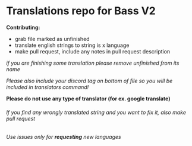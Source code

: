 # Translations repo for Bass V2

**Contributing:**

* grab file marked as unfinished
* translate english strings to string is x language 
* make pull request, include any notes in pull request description

*if you are finishing some translation please remove unfinished from its name*

*Please also include your discord tag on bottom of file so you will be included in translators command!*

**Please do not use any type of translator (for ex. google translate)**

###### If you find any wrongly translated string and you want to fix it, also make pull request

###### Use issues only for **requesting** new languages
